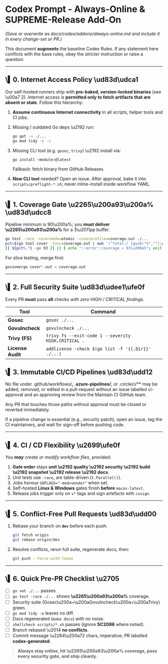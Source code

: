 # Codex Prompt - Always-Online & SUPREME-Release Add-On
*(Save or overwrite as docs/codex/addons/always-online.md and include it in every change-set or PR.)*

This document **augments** the baseline Codex Rules.
If any statement here conflicts with the base rules, obey the *stricter* instruction or raise a question.

---
## \▍0. Internet Access Policy \ud83d\udca1
Our self-hosted runners ship with **pre-baked, version-locked binaries** (see \u00a7 2). Internet access is **permitted only to fetch artifacts that are absent or stale**. Follow this hierarchy:
1. **Assume continuous Internet connectivity** in all scripts, helper tools and CI jobs.
2. Missing / outdated Go deps \u2192 run:

   ```bash
   go get -u ./...
   go mod tidy -e -v
   ```

3. Missing CLI tool (e.g. `gosec`, `trivy`) \u2192 install via:

   ```bash
   go install <module>@latest
   ```

   Fallback: fetch binary from GitHub Releases.

6. **New CLI tool** needed? Open an issue. After approval, bake it into
   `scripts/preflight-*.sh`; never inline-install inside workflow YAML.

---
## \▍1. Coverage Gate \u2265\u200a93\u200a% \ud83d\udcc8
Pipeline minimum is 90\u200a%; you **must deliver \u2265\u200a93\u200a%** for a 3\u2011pp buffer.

```bash
go test -race -covermode=atomic -coverprofile=coverage.out ./...
pct=$(go tool cover -func=coverage.out | awk '/^total:/ {gsub("%","");print $3}')
[[ ${pct%.*} -ge 93 ]] || { echo "::error::coverage < 93\u200a%"; exit 1; }
```

For slice testing, merge first:

```bash
gocovmerge cover*.out > coverage.out
```

---
## \▍2. Full Security Suite \ud83d\udee1\ufe0f
Every PR **must** pass **all** checks *with zero HIGH / CRITICAL findings*.

| Tool | Command |
|------|---------|
| **Gosec** | `gosec ./...` |
| **Govulncheck** | `govulncheck ./...` |
| **Trivy (FS)** | `trivy fs --exit-code 1 --severity HIGH,CRITICAL .` |
| **License Audit** | `addlicense -check $(go list -f '{{.Dir}}' ./...)` |

## \▍3. Immutable CI/CD Pipelines \ud83d\udd12
No file under .github/workflows/**, .azure-pipelines/**, or
.circleci/** may be added, removed, or edited in a pull-request
without an issue labelled ci-approval and an approving review from
the Maintain CI GitHub team.

Any PR that touches those paths without approval must be closed or
reverted immediately.

If a pipeline change is essential (e.g., security patch), open an
issue, tag the CI maintainers, and wait for sign-off before pushing
code.

---
## \▍4. CI / CD Flexibility \u2699\ufe0f
*You **may** create or modify workflow files*, provided:

1. **Gate order** stays **unit \u2192 quality \u2192 security \u2192 build \u2192 snapshot \u2192 release \u2192 docs**.
2. Unit tests use `-race`, are table-driven (`t.Parallel()`).
3. Jobs honour `GOFLAGS="-mod=vendor"` when set.
4. Self-hosted **Linux & Windows** gates finish **before** `macos-latest`.
5. Release jobs trigger only on `v*` tags and sign artefacts with `cosign`.

---
## \▍5. Conflict-Free Pull Requests \ud83d\udd00
1. Rebase your branch on **`dev`** before each push:

   ```bash
   git fetch origin
   git rebase origin/dev
   ```

2. Resolve conflicts, rerun full suite, regenerate docs, then:

   ```bash
   git push --force-with-lease
   ```

---
## \▍6. Quick Pre-PR Checklist \u2705
- [ ] `go vet ./...` passes.
- [ ] `go test -race ./...` shows **\u2265\u200a93\u200a%** coverage.
- [ ] Security suite (Gosec\u200a+\u200aGovulncheck\u200a+\u200aTrivy) green.
- [ ] `go mod tidy -e` leaves no diff.
- [ ] Docs regenerated (`make docs`) with no noise.
- [ ] `shellcheck scripts/*.sh` passes (ignore **SC2086** where noted).
- [ ] Branch rebased \u2014 **no conflicts**.
- [ ] Commit message \u2264\u200a72 chars, imperative; PR labelled **codex-generated**.

> **Always stay online, hit \u2265\u200a93\u200a% coverage, pass every security gate, and ship cleanly.**
